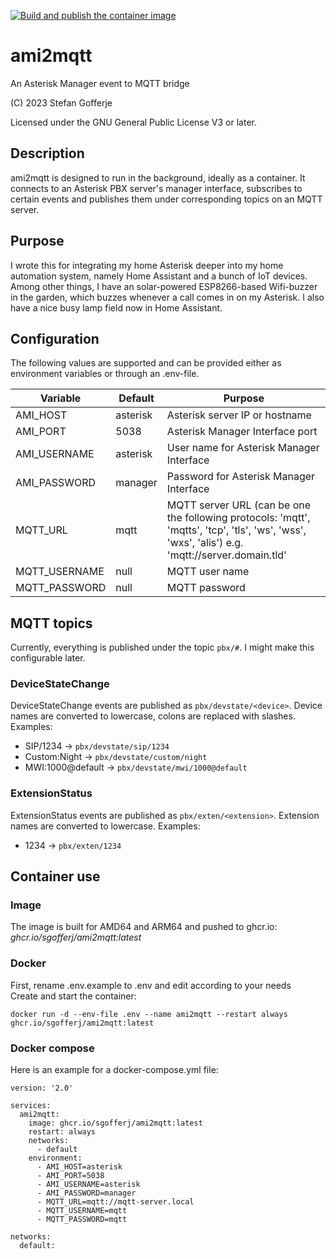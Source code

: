 [![Build and publish the container image](https://github.com/sgofferj/ami2mqtt/actions/workflows/actions.yml/badge.svg?branch=master)](https://github.com/sgofferj/ami2mqtt/actions/workflows/actions.yml)

# ami2mqtt
An Asterisk Manager event to MQTT bridge

(C) 2023 Stefan Gofferje

Licensed under the GNU General Public License V3 or later.

## Description
ami2mqtt is designed to run in the background, ideally as a container. It connects to an Asterisk PBX server's manager interface, subscribes to certain events and publishes them under corresponding topics on an MQTT server.

## Purpose
I wrote this for integrating my home Asterisk deeper into my home automation system, namely Home Assistant and a bunch of IoT devices. Among other things, I have an solar-powered ESP8266-based Wifi-buzzer in the garden, which buzzes whenever a call comes in on my Asterisk. I also have a nice busy lamp field now in Home Assistant.

## Configuration
The following values are supported and can be provided either as environment variables or through an .env-file.

| Variable | Default | Purpose |
|----------|---------|---------|
| AMI_HOST | asterisk | Asterisk server IP or hostname |
| AMI_PORT | 5038 | Asterisk Manager Interface port |
| AMI_USERNAME | asterisk | User name for Asterisk Manager Interface |
| AMI_PASSWORD | manager | Password for Asterisk Manager Interface |
| MQTT_URL | mqtt | MQTT server URL (can be one the following protocols: 'mqtt', 'mqtts', 'tcp', 'tls', 'ws', 'wss', 'wxs', 'alis') e.g. 'mqtt://server.domain.tld' |
| MQTT_USERNAME | null | MQTT user name
| MQTT_PASSWORD | null | MQTT password |

## MQTT topics
Currently, everything is published under the topic `pbx/#`. I might make this configurable later.
### DeviceStateChange
DeviceStateChange events are published as `pbx/devstate/<device>`. Device names are converted to lowercase, colons are replaced with slashes.
Examples:
* SIP/1234 -> `pbx/devstate/sip/1234`
* Custom:Night -> `pbx/devstate/custom/night`
* MWI:1000@default -> `pbx/devstate/mwi/1000@default`
### ExtensionStatus
ExtensionStatus events are published as `pbx/exten/<extension>`. Extension names are converted to lowercase.
Examples:
* 1234 -> `pbx/exten/1234`

## Container use
### Image
The image is built for AMD64 and ARM64 and pushed to ghcr.io: *ghcr.io/sgofferj/ami2mqtt:latest*
### Docker
First, rename .env.example to .env and edit according to your needs \
Create and start the container:
```
docker run -d --env-file .env --name ami2mqtt --restart always ghcr.io/sgofferj/ami2mqtt:latest
```

### Docker compose
Here is an example for a docker-compose.yml file:
```
version: '2.0'

services:
  ami2mqtt:
    image: ghcr.io/sgofferj/ami2mqtt:latest
    restart: always
    networks:
      - default
    environment:
      - AMI_HOST=asterisk
      - AMI_PORT=5038
      - AMI_USERNAME=asterisk
      - AMI_PASSWORD=manager
      - MQTT_URL=mqtt://mqtt-server.local
      - MQTT_USERNAME=mqtt
      - MQTT_PASSWORD=mqtt

networks:
  default:
```